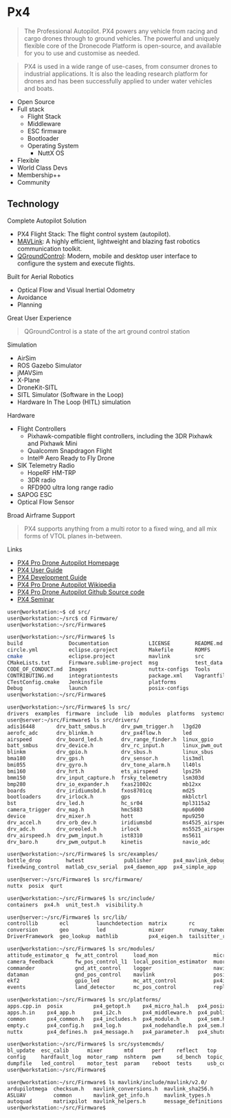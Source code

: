 # Px4

> The Professional Autopilot. PX4 powers any vehicle from racing and cargo drones through to ground vehicles. The powerful and uniquely flexible core of the Dronecode Platform is open-source, and available for you to use and customise as needed.

> PX4 is used in a wide range of use-cases, from consumer drones to industrial applications. It is also the leading research platform for drones and has been successfully applied to under water vehicles and boats.

- Open Source
- Full stack
  - Flight Stack
  -  Middleware
  - ESC firmware
  - Bootloader
  - Operating System
    -  NuttX OS
- Flexible
- World Class Devs
- Membership++
- Community

## Technology

Complete Autopilot Solution

- PX4 Flight Stack: The flight control system (autopilot).
- [MAVLink](https://mavlink.io/en/): A highly efficient, lightweight and blazing fast robotics communication toolkit.
- [QGroundControl](http://qgroundcontrol.com/): Modern, mobile and desktop user interface to configure the system and execute flights.

Built for Aerial Robotics

- Optical Flow and Visual Inertial Odometry
- Avoidance
- Planning

Great User Experience

> QGroundControl is a state of the art ground control station

Simulation

- AirSim
- ROS Gazebo Simulator
- jMAVSim
- X-Plane
- DroneKit-SITL
- SITL Simulator (Software in the Loop)
- Hardware In The Loop (HITL) simulation

Hardware

- Flight Controllers
  - Pixhawk-compatible flight controllers, including the 3DR Pixhawk and Pixhawk Mini
  - Qualcomm Snapdragon Flight
  - Intel® Aero Ready to Fly Drone
- SIK Telemetry Radio
  - HopeRF HM-TRP
  - 3DR radio
  - RFD900 ultra long range radio
- SAPOG ESC
- Optical Flow Sensor

Broad Airframe Support

> PX4 supports anything from a multi rotor to a fixed wing, and all mix forms of VTOL planes in-between.

Links

- [PX4 Pro Drone Autopilot Homepage](http://px4.io/) 
- [PX4 User Guide](https://docs.px4.io/en/)
- [PX4 Development Guide](https://dev.px4.io/en/)
- [PX4 Pro Drone Autopilot Wikipedia](https://en.wikipedia.org/wiki/PX4_autopilot)
- [PX4 Pro Drone Autopilot Github Source code](https://github.com/px4)
- [PX4 Seminar](https://www.slideshare.net/narnars0/02-px4-seminaroam)

```sh
user@workstation:~$ cd src/
user@workstation:~/src$ cd Firmware/
user@workstation:~/src/Firmware$ 
```

```sh
user@workstation:~/src/Firmware$ ls
build               Documentation             LICENSE        README.md
circle.yml          eclipse.cproject          Makefile       ROMFS
cmake               eclipse.project           mavlink        src
CMakeLists.txt      Firmware.sublime-project  msg            test_data
CODE_OF_CONDUCT.md  Images                    nuttx-configs  Tools
CONTRIBUTING.md     integrationtests          package.xml    Vagrantfile
CTestConfig.cmake   Jenkinsfile               platforms
Debug               launch                    posix-configs
user@workstation:~/src/Firmware$ 
```

```sh
user@workstation:~/src/Firmware$ ls src/
drivers  examples  firmware  include  lib  modules  platforms  systemcmds
user@server:~/src/Firmware$ ls src/drivers/
adis16448       drv_batt_smbus.h     drv_pwm_trigger.h   l3gd20           navio_rgbled       sdp3x_airspeed
aerofc_adc      drv_blinkm.h         drv_px4flow.h       led              navio_sysfs_rc_in  sf0x
airspeed        drv_board_led.h      drv_range_finder.h  linux_gpio       ocpoc_adc          sf1xx
batt_smbus      drv_device.h         drv_rc_input.h      linux_pwm_out    oreoled            snapdragon_pwm_out
blinkm          drv_gpio.h           drv_sbus.h          linux_sbus       pca8574            snapdragon_rc_pwm
bma180          drv_gps.h            drv_sensor.h        lis3mdl          pca9685            spektrum_rc
bmi055          drv_gyro.h           drv_tone_alarm.h    ll40ls           protocol_splitter  srf02
bmi160          drv_hrt.h            ets_airspeed        lps25h           pwm_input          srf02_i2c
bmm150          drv_input_capture.h  frsky_telemetry     lsm303d          pwm_out_rc_in      stm32
bmp280          drv_io_expander.h    fxas21002c          mb12xx           pwm_out_sim        tap_esc
boards          drv_iridiumsbd.h     fxos8701cq          md25             px4flow            teraranger
bootloaders     drv_irlock.h         gps                 mkblctrl         px4fmu             test_ppm
bst             drv_led.h            hc_sr04             mpl3115a2        px4io              ulanding
camera_trigger  drv_mag.h            hmc5883             mpu6000          qshell             vmount
device          drv_mixer.h          hott                mpu9250          rgbled
drv_accel.h     drv_orb_dev.h        iridiumsbd          ms4525_airspeed  rgbled_pwm
drv_adc.h       drv_oreoled.h        irlock              ms5525_airspeed  roboclaw
drv_airspeed.h  drv_pwm_input.h      ist8310             ms5611           rpi_rc_in
drv_baro.h      drv_pwm_output.h     kinetis             navio_adc        samv7
```

```sh
user@workstation:~/src/Firmware$ ls src/examples/
bottle_drop        hwtest             publisher       px4_mavlink_debug  rover_steering_control  subscriber
fixedwing_control  matlab_csv_serial  px4_daemon_app  px4_simple_app     segway                  uuv_example_app
```

```sh
user@server:~/src/Firmware$ ls src/firmware/
nuttx  posix  qurt
```

```sh
user@workstation:~/src/Firmware$ ls src/include/
containers  px4.h  unit_test.h  visibility.h
```

```sh
user@server:~/src/Firmware$ ls src/lib/
controllib       ecl         launchdetection  matrix       rc                   terrain_estimation
conversion       geo         led              mixer        runway_takeoff       version
DriverFramework  geo_lookup  mathlib          px4_eigen.h  tailsitter_recovery
```

```sh
user@workstation:~/src/Firmware$ ls src/modules/
attitude_estimator_q  fw_att_control     load_mon                  micrortps_bridge         sdlog2     uavcanesc
camera_feedback       fw_pos_control_l1  local_position_estimator  muorb                    sensors    uavcannode
commander             gnd_att_control    logger                    navigator                simulator  uORB
dataman               gnd_pos_control    mavlink                   position_estimator_inav  syslink    vtol_att_control
ekf2                  gpio_led           mc_att_control            px4iofirmware            systemlib
events                land_detector      mc_pos_control            replay                   uavcan
```

```sh
user@workstation:~/src/Firmware$ ls src/platforms/
apps.cpp.in  posix          px4_getopt.h    px4_micro_hal.h   px4_posix.h      px4_spi.h         qurt
apps.h.in    px4_app.h      px4_i2c.h       px4_middleware.h  px4_publisher.h  px4_subscriber.h  ros
common       px4_common.h   px4_includes.h  px4_module.h      px4_sem.h        px4_tasks.h       shmem.h
empty.c      px4_config.h   px4_log.h       px4_nodehandle.h  px4_sem.hpp      px4_time.h
nuttx        px4_defines.h  px4_message.h   px4_parameter.h   px4_shutdown.h   px4_workqueue.h
```

```sh
user@workstation:~/src/Firmware$ ls src/systemcmds/
bl_update  esc_calib      mixer       mtd      perf    reflect   top             ver
config     hardfault_log  motor_ramp  nshterm  pwm     sd_bench  topic_listener
dumpfile   led_control    motor_test  param    reboot  tests     usb_connected
user@workstation:~/src/Firmware$ 
```

```ss
user@workstation:~/src/Firmware$ ls mavlink/include/mavlink/v2.0/
ardupilotmega  checksum.h   mavlink_conversions.h  mavlink_sha256.h     minimal     standard
ASLUAV         common       mavlink_get_info.h     mavlink_types.h      protocol.h  test
autoquad       matrixpilot  mavlink_helpers.h      message_definitions  slugs       uAvionix
user@workstation:~/src/Firmware$ 
```